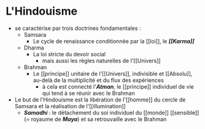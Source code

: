 # L'Hindouisme

- se caractérise par trois doctrines fondamentales :
  - Samsara
    - Le cycle de renaissance conditionnée par la [[loi]], le ***[[Karma]]***
  - Dharma
    - La loi stricte du devoir social
        - mais aussi les règles naturelles de l'[[Univers]]
  - Brahman
    - Le [[principe]] unitaire de l'[[Univers]], indivisible et [[Absolu]], au-delà de la multiplicité et du flux des expériences
      - à cela est connecté l'***Atman***, le [[principe]] individuel de vie qui tend à se réunir avec le Brahman
- Le but de l'Hindouisme est la libération de l'[[homme]] du cercle de Samsara et la réalisation de l'[[illumination]]
  - ***Samadhi*** : le détachement du soi individuel du [[monde]] [[sensible]] (= royaume de ***Maya***) et sa retrouvaille avec le Brahman